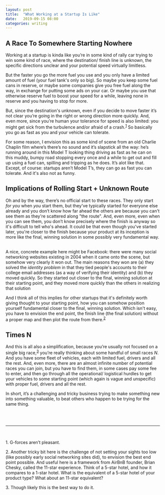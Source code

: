 ```yaml
---
layout: post
title:  "What Working at a Startup Is Like"
date:   2019-09-15 08:00 
categories: writing
---
```


## A Race To Somewhere Starting Nowhere

Working at a startup is kinda like you’re in some kind of rally car trying to win some kind of race, 
where the destination/ finish line is unknown, the specific directions unclear and your potential 
speed virtually limitless. 

But the faster you go the more fuel you use and you only have a limited amount of fuel (your 
fuel tank's only so big). So maybe you keep some fuel cans in reserve, or maybe some companies give 
you free fuel along the way, in exchange for putting some ads on your car. Or maybe you use that 
otherwise reserve fuel to boost your speed for a while, leaving none in reserve and you having to 
stop for more. 

But, since the destination's unknown, even if you decide to move faster it’s not clear you’re going 
in the right or wrong direction more quickly. And, even more, since you’re human your tolerance for 
speed is also limited: you might get sick from the turbulence and/or afraid of a 
crash.<sup id="a1">[1](#f1)</sup> So basically you go as fast as you and your vehicle can tolerate.

For some reason, I envision this as some kind of scene from an old Charlie Chaplin film where’s 
there’s no sound and it’s slapstick all the way: he’s running around in this Model T looking thing 
driving as fast as he can on this muddy, bumpy road stopping every once and a while to get out and
fill up using a fuel can, spilling and tripping as he does. It’s alot like that. Except, 
of course: startups aren’t Model T’s, they can go as fast you can tolerate. And it's also not as 
funny. 


## Implications of Rolling Start + Unknown Route

Oh and by the way, there’s no official start to these races. They only start *for you* when *you* start 
them, but they've typically started for everyone else already and you don’t know how far ahead the others
are because you can't see them as they're scattered along "the route". And, even more, even when you 
can see them, you don’t know precisely where the finish is anyway so it's difficult to tell who's 
ahead. It could be that even though you've started later, you're closer to the finish because your 
product at its inception is more like the final, winning solution in some possibly very fundamental 
way.  

A nice, concrete example here might be Facebook: there were many social networking websites existing 
in 2004 when it came onto the scene, but somehow very clearly it won out. The main reasons they won
are (a) they solved the *identity problem* in that they tied people's accounts to their college 
email addresses (as a way of verifying their identity) and (b) they moved quickly. So they started 
out closer to the final, winning solution at their starting point, and they moved more quickly than
the others in realizing that solution

And I think all of this implies for other startups that it's definitely worth giving thought to your 
starting point, how you can somehow position yourself fundamental closer to the final, winning 
solution. Which isn't easy, you have to envision the end point, the finish line (the final solution) 
without a proper map and then plot the route from there.<sup id="a2">[2](#f2)</sup>  


## Times N 

And this is all also a simplification, because you’re usually not focused on a single big
race,<sup id="a3">[3](#f3)</sup> you’re really thinking about some handful of small races *N*. And 
you have some fleet of vehicles, each with limited fuel, drivers and all the rest. And, even more, 
there are an almost infinite number of potential races you can join, but you have to find them, 
in some cases pay some fee to enter, and then go through all the operational/ logistical hurdles to 
get your vehicles to some starting point (which again is vague and unspecific) with proper fuel, 
drivers and all the rest. 

In short, it’s a challenging and tricky business trying to make something new into something 
valuable, to beat others who happen to be trying for the same thing.  


<br>
<br>

------

<br> 

<a name="f1">1.</a> G-forces aren’t pleasant. 

<a name="f2">2.</a> Another tricky bit here is the challenge of not setting your sights too low 
(like possibly early social networking sites did), to envision the best end point possible. And 
useful here is a framework from AirBnB founder, Brian Chesky, called the 11-star experience. Think 
of a 5-star hotel, and how it compares to a 1-star hotel. What is the equivalent of a 5-star hotel 
of your product type? What about an 11-star equivalent? 

<a name="f3">3.</a> Though likely this is the best way to do it.






    




  
